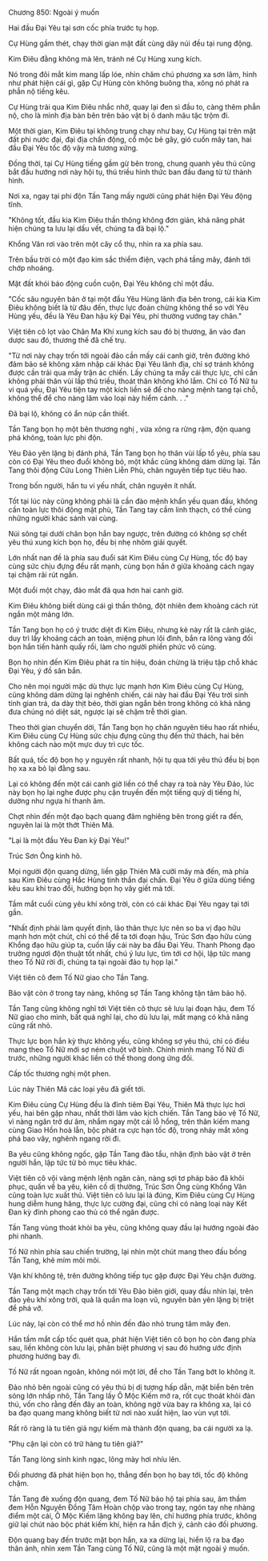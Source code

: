 




Chương 850: Ngoài ý muốn


Hai đầu Đại Yêu tại sơn cốc phía trước tụ họp.

Cự Hùng gầm thét, chạy thời gian mặt đất cùng dãy núi đều tại rung động.

Kim Điêu đằng không mà lên, tránh né Cự Hùng xung kích.

Nó trong đôi mắt kim mang lấp lóe, nhìn chăm chú phương xa sơn lâm, hình như phát hiện cái gì, gặp Cự Hùng còn không buông tha, xông nó phát ra phẫn nộ tiếng kêu.

Cự Hùng trải qua Kim Điêu nhắc nhở, quay lại đen sì đầu to, càng thêm phẫn nộ, cho là mình địa bàn bên trên bảo vật bị ô danh mâu tặc trộm đi.

Một thời gian, Kim Điêu tại không trung chạy như bay, Cự Hùng tại trên mặt đất phi nước đại, đại địa chấn động, cổ mộc bẻ gãy, gió cuốn mây tan, hai đầu Đại Yêu tốc độ vậy mà tương xứng.

Đồng thời, tại Cự Hùng tiếng gầm gừ bên trong, chung quanh yêu thú cũng bắt đầu hướng nơi này hội tụ, thú triều hình thức ban đầu đang từ từ thành hình.

Nơi xa, ngay tại phi độn Tần Tang mấy người cũng phát hiện Đại Yêu động tĩnh.

"Không tốt, đầu kia Kim Điêu thần thông không đơn giản, khả năng phát hiện chúng ta lưu lại dấu vết, chúng ta đã bại lộ."

Khổng Vân rơi vào trên một cây cổ thụ, nhìn ra xa phía sau.

Trên bầu trời có một đạo kim sắc thiểm điện, vạch phá tầng mây, đánh tới chớp nhoáng.

Mặt đất khói báo động cuồn cuộn, Đại Yêu không chỉ một đầu.

"Cốc sâu nguyên bản ở tại một đầu Yêu Hùng lãnh địa bên trong, cái kia Kim Điêu không biết là từ đâu đến, thực lực đoán chừng không thể so với Yêu Hùng yếu, đều là Yêu Đan hậu kỳ Đại Yêu, phi thường vướng tay chân."

Việt tiên cô lọt vào Chân Ma Khí xung kích sau đó bị thương, ăn vào đan dược sau đó, thương thế đã chế trụ.

"Từ nơi này chạy trốn tới ngoài đảo cần mấy cái canh giờ, trên đường khó đảm bảo sẽ không xâm nhập cái khác Đại Yêu lãnh địa, chỉ sợ tránh không được cần trải qua mấy trận ác chiến. Lấy chúng ta mấy cái thực lực, chỉ cần không phải thân vùi lấp thú triều, thoát thân không khó lắm. Chỉ có Tố Nữ tu vi quá yếu, Đại Yêu tiện tay một kích liền sẽ để cho nàng mệnh tang tại chỗ, không thể để cho nàng lâm vào loại này hiểm cảnh. . ."

Đã bại lộ, không có ẩn núp cần thiết.

Tần Tang bọn họ một bên thương nghị , vừa xông ra rừng rậm, độn quang phá không, toàn lực phi độn.

Yêu Đảo yên lặng bị đánh phá, Tần Tang bọn họ thân vùi lấp tổ yêu, phía sau còn có Đại Yêu theo đuổi không bỏ, một khắc cũng không dám dừng lại. Tần Tang thôi động Cửu Long Thiên Liễn Phù, chân nguyên tiếp tục tiêu hao.

Trong bốn người, hắn tu vi yếu nhất, chân nguyên ít nhất.

Tốt tại lúc này cũng không phải là cần đào mệnh khẩn yếu quan đầu, không cần toàn lực thôi động mật phù, Tần Tang tay cầm linh thạch, có thể cùng những người khác sánh vai cùng.

Núi sông tại dưới chân bọn hắn bay ngược, trên đường có không sợ chết yêu thú xung kích bọn họ, đều bị nhẹ nhõm giải quyết.

Lớn nhất nan đề là phía sau đuổi sát Kim Điêu cùng Cự Hùng, tốc độ bay cùng sức chịu đựng đều rất mạnh, cùng bọn hắn ở giữa khoảng cách ngay tại chậm rãi rút ngắn.

Một đuổi một chạy, đảo mắt đã qua hơn hai canh giờ.

Kim Điêu không biết dùng cái gì thần thông, đột nhiên đem khoảng cách rút ngắn một mảng lớn.

Tần Tang bọn họ có ý trước diệt đi Kim Điêu, nhưng kẻ này rất là cảnh giác, duy trì lấy khoảng cách an toàn, miệng phun lôi đình, bắn ra lông vàng đối bọn hắn tiến hành quấy rối, làm cho người phiền phức vô cùng.

Bọn họ nhìn đến Kim Điêu phát ra tín hiệu, đoán chừng là triệu tập chỗ khác Đại Yêu, ý đồ săn bắn.

Cho nên mọi người mặc dù thực lực mạnh hơn Kim Điêu cùng Cự Hùng, cũng không dám dừng lại nghênh chiến, cái này hai đầu Đại Yêu trời sinh tính gian trá, da dày thịt béo, thời gian ngắn bên trong không có khả năng đưa chúng nó diệt sát, ngược lại sẽ chậm trễ thời gian.

Theo thời gian chuyển dời, Tần Tang bọn họ chân nguyên tiêu hao rất nhiều, Kim Điêu cùng Cự Hùng sức chịu đựng cũng thụ đến thử thách, hai bên không cách nào một mực duy trì cực tốc.

Bất quá, tốc độ bọn họ y nguyên rất nhanh, hội tụ qua tới yêu thú đều bị bọn họ xa xa bỏ lại đằng sau.

Lại có không đến một cái canh giờ liền có thể chạy ra toà này Yêu Đảo, lúc này bọn họ lại nghe được phụ cận truyền đến một tiếng quỷ dị tiếng hí, dường như ngựa hí thanh âm.

Chợt nhìn đến một đạo bạch quang đâm nghiêng bên trong giết ra đến, nguyên lai là một thớt Thiên Mã.

"Lại là một đầu Yêu Đan kỳ Đại Yêu!"

Trúc Sơn Ông kinh hô.

Mọi người độn quang dừng, liền gặp Thiên Mã cưỡi mây mà đến, mà phía sau Kim Điêu cùng Hắc Hùng tinh thần đại chấn. Đại Yêu ở giữa dùng tiếng kêu sau khi trao đổi, hướng bọn họ vây giết mà tới.

Tầm mắt cuối cùng yêu khí xông trời, còn có cái khác Đại Yêu ngay tại tới gần.

"Nhất định phải làm quyết định, lão thân thực lực nên so ba vị đạo hữu mạnh hơn một chút, chỉ có thể để ta tới đoạn hậu, Trúc Sơn đạo hữu cùng Khổng đạo hữu giúp ta, cuốn lấy cái này ba đầu Đại Yêu. Thanh Phong đạo trưởng ngươi độn thuật tốt nhất, chú ý lưu lực, tìm tới cơ hội, lập tức mang theo Tố Nữ rời đi, chúng ta tại ngoài đảo tụ họp lại."

Việt tiên cô đem Tố Nữ giao cho Tần Tang.

Bảo vật còn ở trong tay nàng, không sợ Tần Tang không tận tâm bảo hộ.

Tần Tang cũng không nghĩ tới Việt tiên cô thực sẽ lưu lại đoạn hậu, đem Tố Nữ giao cho mình, bất quá nghĩ lại, cho dù lưu lại, mất mạng có khả năng cũng rất nhỏ.

Thực lực bọn hắn kỳ thực không yếu, cũng không sợ yêu thú, chỉ có điều mang theo Tố Nữ mới sợ ném chuột vỡ bình. Chính mình mang Tố Nữ đi trước, những người khác liền có thể thong dong ứng đối.

Cấp tốc thương nghị một phen.

Lúc này Thiên Mã các loại yêu đã giết tới.

Kim Điêu cùng Cự Hùng đều là đỉnh tiêm Đại Yêu, Thiên Mã thực lực hơi yếu, hai bên gặp nhau, nhất thời lâm vào kịch chiến. Tần Tang bảo vệ Tố Nữ, vì nàng ngăn trở dư âm, nhắm ngay một cái lỗ hổng, trên thân kiếm mang cùng Giao Hồn hoà lẫn, bộc phát ra cực hạn tốc độ, trong nháy mắt xông phá bao vây, nghênh ngang rời đi.

Ba yêu cũng không ngốc, gặp Tần Tang đào tẩu, nhận định bảo vật ở trên người hắn, lập tức từ bỏ mục tiêu khác.

Việt tiên cô vội vàng mệnh lệnh ngăn cản, nàng sợi tơ pháp bảo đã khôi phục, quấn về ba yêu, kiên cố dị thường, Trúc Sơn Ông cùng Khổng Vân cũng toàn lực xuất thủ. Việt tiên cô lưu lại là đúng, Kim Điêu cùng Cự Hùng hung diễm hung hăng, thực lực cường đại, cũng chỉ có nàng loại này Kết Đan kỳ đỉnh phong cao thủ có thể ngăn được.

Tần Tang vùng thoát khỏi ba yêu, cũng không quay đầu lại hướng ngoài đảo phi nhanh.

Tố Nữ nhìn phía sau chiến trường, lại nhìn một chút mang theo đấu bồng Tần Tang, khẽ mím môi môi.

Vận khí không tệ, trên đường không tiếp tục gặp được Đại Yêu chặn đường.

Tần Tang một mạch chạy trốn tới Yêu Đảo biên giới, quay đầu nhìn lại, trên đảo yêu khí xông trời, quả là quần ma loạn vũ, nguyên bản yên lặng bị triệt để phá vỡ.

Lúc này, lại còn có thể mơ hồ nhìn đến đảo nhỏ trung tâm mây đen.

Hắn tầm mắt cấp tốc quét qua, phát hiện Việt tiên cô bọn họ còn đang phía sau, liền không còn lưu lại, phân biệt phương vị sau đó hướng ước định phương hướng bay đi.

Tố Nữ rất ngoan ngoãn, không nói một lời, để cho Tần Tang bớt lo không ít.

Đảo nhỏ bên ngoài cũng có yêu thú bị dị tượng hấp dẫn, mặt biển bên trên sóng lớn nhấp nhô, Tần Tang lấy Ô Mộc Kiếm mở ra, rốt cục thoát khỏi đàn thú, vốn cho rằng đến đây an toàn, không ngờ vừa bay ra không xa, lại có ba đạo quang mang không biết từ nơi nào xuất hiện, lao vùn vụt tới.

Rất rõ ràng là tu tiên giả ngự kiếm mà thành độn quang, ba cái người xa lạ.

"Phụ cận lại còn có trữ hàng tu tiên giả?"

Tần Tang lòng sinh kinh ngạc, lông mày hơi nhíu lên.

Đối phương đã phát hiện bọn họ, thẳng đến bọn họ bay tới, tốc độ không chậm.

Tần Tang đè xuống độn quang, đem Tố Nữ bảo hộ tại phía sau, âm thầm đem Hỗn Nguyên Đồng Tâm Hoàn chộp vào trong tay, ngón tay nhẹ nhàng điểm một cái, Ô Mộc Kiếm lăng không bay lên, chỉ hướng phía trước, không giữ lại chút nào bộc phát kiếm khí, hiện ra hắn địch ý, cảnh cáo đối phương.

Độn quang bay đến trước mặt bọn hắn, xa xa dừng lại, hiển lộ ra ba đạo thân ảnh, nhìn xem Tần Tang cùng Tố Nữ, cũng là một mặt ngoài ý muốn.




